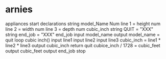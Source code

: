 # arnies
appliances
start
  declarations
    string model_Name
    Num line 1 = height
    num line 2 = width
    num line 3 = depth
    num cubic_inch
    string QUIT = "XXX"
    string end_job = "XXX" end_job
  input model_name
  output model_name = quit
  loop cubic inch()
    input line1
    input line2
    input line3
    cubic_inch = line1 * line2 * line3
    output cubic_inch
    return
    quit
      cubice_inch / 1728 = cubic_feet
      output cubic_feet
      output end_job
  stop
      
